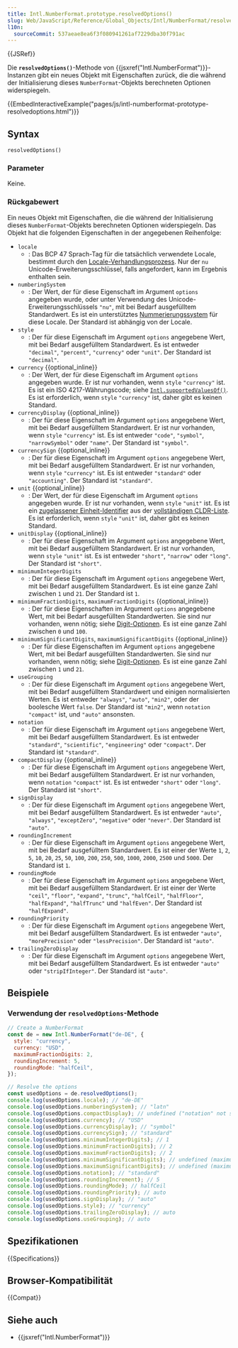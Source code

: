 ```yaml
---
title: Intl.NumberFormat.prototype.resolvedOptions()
slug: Web/JavaScript/Reference/Global_Objects/Intl/NumberFormat/resolvedOptions
l10n:
  sourceCommit: 537aeae8ea6f3f080941261af7229dba30f791ac
---
```


{{JSRef}}

Die **`resolvedOptions()`**-Methode von {{jsxref("Intl.NumberFormat")}}-Instanzen gibt ein neues Objekt mit Eigenschaften zurück, die die während der Initialisierung dieses `NumberFormat`-Objekts berechneten Optionen widerspiegeln.

{{EmbedInteractiveExample("pages/js/intl-numberformat-prototype-resolvedoptions.html")}}

## Syntax

```js-nolint
resolvedOptions()
```

### Parameter

Keine.

### Rückgabewert

Ein neues Objekt mit Eigenschaften, die die während der Initialisierung dieses `NumberFormat`-Objekts berechneten Optionen widerspiegeln. Das Objekt hat die folgenden Eigenschaften in der angegebenen Reihenfolge:

- `locale`
  - : Das BCP 47 Sprach-Tag für die tatsächlich verwendete Locale, bestimmt durch den [Locale-Verhandlungsprozess](/de/docs/Web/JavaScript/Reference/Global_Objects/Intl#locale_identification_and_negotiation). Nur der `nu` Unicode-Erweiterungsschlüssel, falls angefordert, kann im Ergebnis enthalten sein.
- `numberingSystem`
  - : Der Wert, der für diese Eigenschaft im Argument `options` angegeben wurde, oder unter Verwendung des Unicode-Erweiterungsschlüssels `"nu"`, mit bei Bedarf ausgefülltem Standardwert. Es ist ein unterstütztes [Nummerierungssystem](/de/docs/Web/JavaScript/Reference/Global_Objects/Intl/supportedValuesOf#supported_numbering_system_types) für diese Locale. Der Standard ist abhängig von der Locale.
- `style`
  - : Der für diese Eigenschaft im Argument `options` angegebene Wert, mit bei Bedarf ausgefülltem Standardwert. Es ist entweder `"decimal"`, `"percent"`, `"currency"` oder `"unit"`. Der Standard ist `"decimal"`.
- `currency` {{optional_inline}}
  - : Der Wert, der für diese Eigenschaft im Argument `options` angegeben wurde. Er ist nur vorhanden, wenn `style` `"currency"` ist. Es ist ein ISO 4217-Währungscode; siehe [`Intl.supportedValuesOf()`](/de/docs/Web/JavaScript/Reference/Global_Objects/Intl/supportedValuesOf#supported_currency_identifiers). Es ist erforderlich, wenn `style` `"currency"` ist, daher gibt es keinen Standard.
- `currencyDisplay` {{optional_inline}}
  - : Der für diese Eigenschaft im Argument `options` angegebene Wert, mit bei Bedarf ausgefülltem Standardwert. Er ist nur vorhanden, wenn `style` `"currency"` ist. Es ist entweder `"code"`, `"symbol"`, `"narrowSymbol"` oder `"name"`. Der Standard ist `"symbol"`.
- `currencySign` {{optional_inline}}
  - : Der für diese Eigenschaft im Argument `options` angegebene Wert, mit bei Bedarf ausgefülltem Standardwert. Er ist nur vorhanden, wenn `style` `"currency"` ist. Es ist entweder `"standard"` oder `"accounting"`. Der Standard ist `"standard"`.
- `unit` {{optional_inline}}
  - : Der Wert, der für diese Eigenschaft im Argument `options` angegeben wurde. Er ist nur vorhanden, wenn `style` `"unit"` ist. Es ist ein [zugelassener Einheit-Identifier](https://tc39.es/ecma402/#table-sanctioned-single-unit-identifiers) aus der [vollständigen CLDR-Liste](https://github.com/unicode-org/cldr/blob/main/common/validity/unit.xml). Es ist erforderlich, wenn `style` `"unit"` ist, daher gibt es keinen Standard.
- `unitDisplay` {{optional_inline}}
  - : Der für diese Eigenschaft im Argument `options` angegebene Wert, mit bei Bedarf ausgefülltem Standardwert. Er ist nur vorhanden, wenn `style` `"unit"` ist. Es ist entweder `"short"`, `"narrow"` oder `"long"`. Der Standard ist `"short"`.
- `minimumIntegerDigits`
  - : Der für diese Eigenschaft im Argument `options` angegebene Wert, mit bei Bedarf ausgefülltem Standardwert. Es ist eine ganze Zahl zwischen `1` und `21`. Der Standard ist `1`.
- `minimumFractionDigits`, `maximumFractionDigits` {{optional_inline}}
  - : Der für diese Eigenschaften im Argument `options` angegebene Wert, mit bei Bedarf ausgefüllten Standardwerten. Sie sind nur vorhanden, wenn nötig; siehe [Digit-Optionen](/de/docs/Web/JavaScript/Reference/Global_Objects/Intl/NumberFormat/NumberFormat#digit_options). Es ist eine ganze Zahl zwischen `0` und `100`.
- `minimumSignificantDigits`, `maximumSignificantDigits` {{optional_inline}}
  - : Der für diese Eigenschaften im Argument `options` angegebene Wert, mit bei Bedarf ausgefüllten Standardwerten. Sie sind nur vorhanden, wenn nötig; siehe [Digit-Optionen](/de/docs/Web/JavaScript/Reference/Global_Objects/Intl/NumberFormat/NumberFormat#digit_options). Es ist eine ganze Zahl zwischen `1` und `21`.
- `useGrouping`
  - : Der für diese Eigenschaft im Argument `options` angegebene Wert, mit bei Bedarf ausgefülltem Standardwert und einigen normalisierten Werten. Es ist entweder `"always"`, `"auto"`, `"min2"`, oder der boolesche Wert `false`. Der Standard ist `"min2"`, wenn `notation` `"compact"` ist, und `"auto"` ansonsten.
- `notation`
  - : Der für diese Eigenschaft im Argument `options` angegebene Wert, mit bei Bedarf ausgefülltem Standardwert. Es ist entweder `"standard"`, `"scientific"`, `"engineering"` oder `"compact"`. Der Standard ist `"standard"`.
- `compactDisplay` {{optional_inline}}
  - : Der für diese Eigenschaft im Argument `options` angegebene Wert, mit bei Bedarf ausgefülltem Standardwert. Er ist nur vorhanden, wenn `notation` `"compact"` ist. Es ist entweder `"short"` oder `"long"`. Der Standard ist `"short"`.
- `signDisplay`
  - : Der für diese Eigenschaft im Argument `options` angegebene Wert, mit bei Bedarf ausgefülltem Standardwert. Es ist entweder `"auto"`, `"always"`, `"exceptZero"`, `"negative"` oder `"never"`. Der Standard ist `"auto"`.
- `roundingIncrement`
  - : Der für diese Eigenschaft im Argument `options` angegebene Wert, mit bei Bedarf ausgefülltem Standardwert. Es ist einer der Werte `1`, `2`, `5`, `10`, `20`, `25`, `50`, `100`, `200`, `250`, `500`, `1000`, `2000`, `2500` und `5000`. Der Standard ist `1`.
- `roundingMode`
  - : Der für diese Eigenschaft im Argument `options` angegebene Wert, mit bei Bedarf ausgefülltem Standardwert. Er ist einer der Werte `"ceil"`, `"floor"`, `"expand"`, `"trunc"`, `"halfCeil"`, `"halfFloor"`, `"halfExpand"`, `"halfTrunc"` und `"halfEven"`. Der Standard ist `"halfExpand"`.
- `roundingPriority`
  - : Der für diese Eigenschaft im Argument `options` angegebene Wert, mit bei Bedarf ausgefülltem Standardwert. Es ist entweder `"auto"`, `"morePrecision"` oder `"lessPrecision"`. Der Standard ist `"auto"`.
- `trailingZeroDisplay`
  - : Der für diese Eigenschaft im Argument `options` angegebene Wert, mit bei Bedarf ausgefülltem Standardwert. Es ist entweder `"auto"` oder `"stripIfInteger"`. Der Standard ist `"auto"`.

## Beispiele

### Verwendung der `resolvedOptions`-Methode

```js
// Create a NumberFormat
const de = new Intl.NumberFormat("de-DE", {
  style: "currency",
  currency: "USD",
  maximumFractionDigits: 2,
  roundingIncrement: 5,
  roundingMode: "halfCeil",
});

// Resolve the options
const usedOptions = de.resolvedOptions();
console.log(usedOptions.locale); // "de-DE"
console.log(usedOptions.numberingSystem); // "latn"
console.log(usedOptions.compactDisplay); // undefined ("notation" not set to "compact")
console.log(usedOptions.currency); // "USD"
console.log(usedOptions.currencyDisplay); // "symbol"
console.log(usedOptions.currencySign); // "standard"
console.log(usedOptions.minimumIntegerDigits); // 1
console.log(usedOptions.minimumFractionDigits); // 2
console.log(usedOptions.maximumFractionDigits); // 2
console.log(usedOptions.minimumSignificantDigits); // undefined (maximumFractionDigits is set)
console.log(usedOptions.maximumSignificantDigits); // undefined (maximumFractionDigits is set)
console.log(usedOptions.notation); // "standard"
console.log(usedOptions.roundingIncrement); // 5
console.log(usedOptions.roundingMode); // halfCeil
console.log(usedOptions.roundingPriority); // auto
console.log(usedOptions.signDisplay); // "auto"
console.log(usedOptions.style); // "currency"
console.log(usedOptions.trailingZeroDisplay); // auto
console.log(usedOptions.useGrouping); // auto
```

## Spezifikationen

{{Specifications}}

## Browser-Kompatibilität

{{Compat}}

## Siehe auch

- {{jsxref("Intl.NumberFormat")}}
